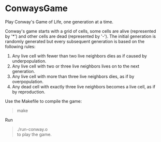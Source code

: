 # ConwaysGame  

Play Conway's Game of Life, one generation at a time.  
  
Conway's game starts with a grid of cells, some cells are alive (represented by '*') and other cells are dead (represented by '-'). The initial generation is randomly generated but every subsequent generation is based on the following rules:  
1. Any live cell with fewer than two live neighbors dies as if caused by underpopulation.  
2. Any live cell with two or three live neighbors lives on to the next generation.  
3. Any live cell with more than three live neighbors dies, as if by overpopulation.  
4. Any dead cell with exactly three live neighbors becomes a live cell, as if by reproduction.  
  
Use the Makefile to compile the game:  
>make  
  
Run  
>./run-conway.o  
to play the game.  
